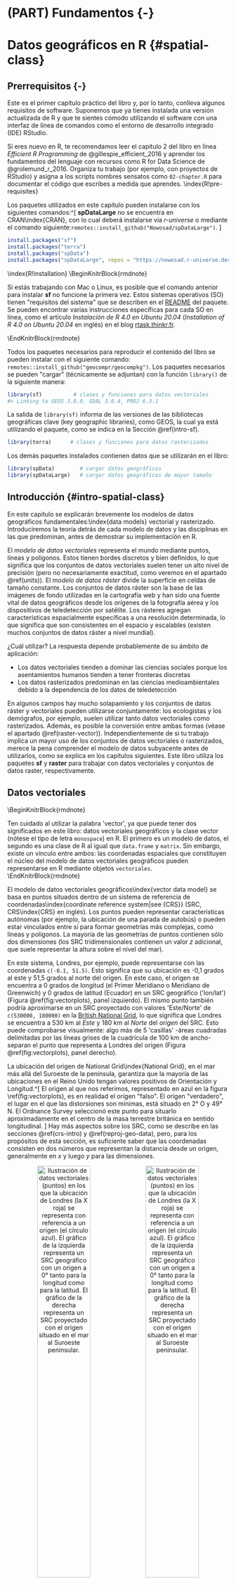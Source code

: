 # (PART) Fundamentos {-}

# Datos geográficos en R {#spatial-class}

## Prerrequisitos {-}

Este es el primer capítulo práctico del libro y, por lo tanto, conlleva algunos requisitos de software. 
Suponemos que ya tienes instalada una versión actualizada de R y que te sientes cómodo utilizando el software con una interfaz de línea de comandos como el entorno de desarrollo integrado (IDE) RStudio.
<!--or VSCode?-->

Si eres nuevo en R, te recomendamos leer el capítulo 2 del libro en línea *Efficient R Programming* de @gillespie_efficient_2016 y aprender los fundamentos del lenguaje con recursos como R for Data Science de @grolemund_r_2016.
Organiza tu trabajo (por ejemplo, con proyectos de RStudio) y asigna a los scripts nombres sensatos como `02-chapter.R` para documentar el código que escribes a medida que aprendes.
\index{R!pre-requisites}

Los paquetes utilizados en este capítulo pueden instalarse con los siguientes comandos:^[
**spDataLarge** no se encuentra en CRAN\index{CRAN}, con lo cual deberá instalarse via *r-universe* o mediante el comando siguiente:`remotes::install_github("Nowosad/spDataLarge")`.
]


```r
install.packages("sf")
install.packages("terra")
install.packages("spData")
install.packages("spDataLarge", repos = "https://nowosad.r-universe.dev")
```

\index{R!installation}
\BeginKnitrBlock{rmdnote}<div class="rmdnote">
Si estás trabajando con Mac o Linux, es posible que el comando anterior para instalar **sf** no funcione la primera vez.
Estos sistemas operativos (SO) tienen "requisitos del sistema" que se describen en el [README](https://github.com/r-spatial/sf) del paquete. 
Se pueden encontrar varias instrucciones específicas para cada SO en línea, como el artículo *Instalación de R 4.0 en Ubuntu 20.04* (*Installation of R 4.0 on Ubuntu 20.04* en inglés) en el blog [rtask.thinkr.fr](https://rtask.thinkr.fr/installation-of-r-4-0-on-ubuntu-20-04-lts-and-tips-for-spatial-packages/).
</div>\EndKnitrBlock{rmdnote}

Todos los paquetes necesarios para reproducir el contenido del libro se pueden instalar con el siguiente comando:
`remotes::install_github("geocompr/geocompkg")`. 
Los paquetes necesarios se pueden "cargar" (técnicamente se adjuntan) con la función `library()` de la siguiente manera:


```r
library(sf)          # clases y funciones para datos vectoriales
#> Linking to GEOS 3.8.0, GDAL 3.0.4, PROJ 6.3.1
```

La salida de `library(sf)` informa de las versiones de las bibliotecas geográficas clave (key geographic libraries), como GEOS, la cual ya está utilizando el paquete, como se indica en la Sección \@ref(intro-sf).


```r
library(terra)      # clases y funciones para datos rasterizados
```

Los demás paquetes instalados contienen datos que se utilizarán en el libro:


```r
library(spData)        # cargar datos geográficos
library(spDataLarge)   # cargar datos geográficos de mayor tamaño
```

## Introducción {#intro-spatial-class}

En este capítulo se explicarán brevemente los modelos de datos geográficos fundamentales:\index{data models} vectorial y rasterizado. 
Introduciremos la teoría detrás de cada modelo de datos y las disciplinas en las que predominan, antes de demostrar su implementación en R.

El *modelo de datos vectoriales* representa el mundo mediante puntos, líneas y polígonos. 
Estos tienen bordes discretos y bien definidos, lo que significa que los conjuntos de datos vectoriales suelen tener un alto nivel de precisión (pero no necesariamente exactitud, como veremos en el apartado \@ref(units)). 
El *modelo de datos ráster* divide la superficie en celdas de tamaño constante. 
Los conjuntos de datos ráster son la base de las imágenes de fondo utilizadas en la cartografía web y han sido una fuente vital de datos geográficos desde los orígenes de la fotografía aérea y los dispositivos de teledetección por satélite. 
Los rásteres agregan características espacialmente específicas a una resolución determinada, lo que significa que son consistentes en el espacio y escalables (existen muchos conjuntos de datos ráster a nivel mundial).

¿Cuál utilizar? 
La respuesta depende probablemente de su ámbito de aplicación:

- Los datos vectoriales tienden a dominar las ciencias sociales porque los asentamientos humanos tienden a tener fronteras discretas
- Los datos rasterizados predominan en las ciencias medioambientales debido a la dependencia de los datos de teledetección

En algunos campos hay mucho solapamiento y los conjuntos de datos ráster y vectoriales pueden utilizarse conjuntamente:
los ecologistas y los demógrafos, por ejemplo, suelen utilizar tanto datos vectoriales como rasterizados. 
Además, es posible la conversión entre ambas formas (véase el apartado \@ref(raster-vector)).
Independientemente de si tu trabajo implica un mayor uso de los conjuntos de datos vectoriales o rasterizados, merece la pena comprender el modelo de datos subyacente antes de utilizarlos, como se explica en los capítulos siguientes. 
Este libro utiliza los paquetes **sf** y **raster** para trabajar con datos vectoriales y conjuntos de datos raster, respectivamente.

## Datos vectoriales

\BeginKnitrBlock{rmdnote}<div class="rmdnote">Ten cuidado al utilizar la palabra 'vector', ya que puede tener dos significados en este libro: 
datos vectoriales geográficos y la clase vector (nótese el tipo de letra `monospace`) en R. 
El primero es un modelo de datos, el segundo es una clase de R al igual que `data.frame` y `matrix`. 
Sin embargo, existe un vínculo entre ambos: las coordenadas espaciales que constituyen el núcleo del modelo de datos vectoriales geográficos pueden representarse en R mediante objetos `vectoriales`.</div>\EndKnitrBlock{rmdnote}

El modelo de datos vectoriales geográficos\index{vector data model} se basa en puntos situados dentro de un sistema de referencia de coordenadas\index{coordinate reference system|see {CRS}} (SRC, CRS\index{CRS} en inglés). 
Los puntos pueden representar características autónomas (por ejemplo, la ubicación de una parada de autobús) o pueden estar vinculados entre sí para formar geometrías más complejas, como líneas y polígonos. 
La mayoría de las geometrías de puntos contienen sólo dos dimensiones (los SRC tridimensionales contienen un valor $z$ adicional, que suele representar la altura sobre el nivel del mar).

En este sistema, Londres, por ejemplo, puede representarse con las coordenadas `c(-0.1, 51.5)`. 
Esto significa que su ubicación es -0,1 grados al este y 51,5 grados al norte del origen. 
En este caso, el origen se encuentra a 0 grados de longitud (el Primer Meridiano o Meridiano de Greenwich) y 0 grados de latitud (Ecuador) en un SRC geográfico ('lon/lat') (Figura \@ref(fig:vectorplots), panel izquierdo). 
El mismo punto también podría aproximarse en un SRC proyectado con valores 'Este/Norte' de `c(530000, 180000)` en la [British National Grid](https://en.wikipedia.org/wiki/Ordnance_Survey_National_Grid), lo que significa que Londres se encuentra a 530 km al *Este* y 180 km al *Norte* del $origen$ del SRC. 
Esto puede comprobarse visualmente: algo más de 5 'casillas' -áreas cuadradas delimitadas por las líneas grises de la cuadrícula de 100 km de ancho- separan el punto que representa a Londres del origen (Figura \@ref(fig:vectorplots), panel derecho).

La ubicación del origen de National Grid\index{National Grid}, en el mar más allá del Suroeste de la península, garantiza que la mayoría de las ubicaciones en el Reino Unido tengan valores positivos de Orientación y Longitud.^[
El origen al que nos referimos, representado en azul en la figura \ref(fig:vectorplots), es en realidad el origen "falso".
El origen "verdadero", el lugar en el que las distorsiones son mínimas, está situado en 2° O y 49° N.
El Ordnance Survey seleccionó este punto para situarlo aproximadamente en el centro de la masa terrestre británica en sentido longitudinal.
]
Hay más aspectos sobre los SRC, como se describe en las secciones \@ref(crs-intro) y \@ref(reproj-geo-data), pero, para los propósitos de esta sección, es suficiente saber que las coordenadas consisten en dos números que representan la distancia desde un origen, generalmente en $x$ y luego $y$ para las dimensiones.




<div class="figure" style="text-align: center">
<img src="figures/vector_lonlat.png" alt="Ilustración de datos vectoriales (puntos) en los que la ubicación de Londres (la X roja) se representa con referencia a un origen (el círculo azul). El gráfico de la izquierda representa un SRC geográfico con un origen a 0° tanto para la longitud como para la latitud. El gráfico de la derecha representa un SRC proyectado con el origen situado en el mar al Suroeste peninsular." width="49%" /><img src="figures/vector_projected.png" alt="Ilustración de datos vectoriales (puntos) en los que la ubicación de Londres (la X roja) se representa con referencia a un origen (el círculo azul). El gráfico de la izquierda representa un SRC geográfico con un origen a 0° tanto para la longitud como para la latitud. El gráfico de la derecha representa un SRC proyectado con el origen situado en el mar al Suroeste peninsular." width="49%" />
<p class="caption">(\#fig:vectorplots)Ilustración de datos vectoriales (puntos) en los que la ubicación de Londres (la X roja) se representa con referencia a un origen (el círculo azul). El gráfico de la izquierda representa un SRC geográfico con un origen a 0° tanto para la longitud como para la latitud. El gráfico de la derecha representa un SRC proyectado con el origen situado en el mar al Suroeste peninsular.</p>
</div>

**sf** es un paquete que proporciona un sistema de clases para datos vectoriales geográficos. 
**sf** no sólo sustituye a **sp**, sino que también proporciona una interfaz de línea de comandos consistente para GEOS\index{GEOS} y GDAL\index{GDAL}, sustituyendo a **rgeos** y **rgdal** (descritos en la Sección \@ref(the-history-of-r-spatial)). 
Esta sección presenta las clases **sf** como preparación para los capítulos siguientes (los capítulos \@ref(geometric-operations y \@ref(read-write) cubren la interfaz de GEOS y GDAL, respectivamente).

### Introducción a Simple Features {#intro-sf}

Simple Features (en ocasiones también llamado Simple feature access (SFA)) es un [estándar abierto](http://portal.opengeospatial.org/files/?artifact_id=25355) desarrollado y respaldado por el Open Geospatial Consortium (OGC), una organización sin ánimo de lucro cuyas actividades volveremos a tratar en un capítulo posterior (en la sección \@ref(file-formats). 
\index{simple features |see {sf}}
Simple Features es un modelo de datos jerárquico que representa una amplia gama de tipos de geometría. 
De los 17 tipos de geometría que soporta la especificación, solo 7 se utilizan en la gran mayoría de las investigaciones geográficas (véase la figura \@ref(fig:sf-ogc)); 
estos tipos de geometría básicos son totalmente compatibles con el paquete de R **sf** [@pebesma_simple_2018].^[
El estándar OGC completo incluye tipos de geometría bastante exóticos, como los tipos "superficie" y "curva", los cuales actualmente tienen una aplicación limitada en las aplicaciones del mundo real.
Los 17 tipos pueden representarse con el paquete **sf**, aunque (a partir del verano de 2018) el trazado solo funciona para el "núcleo 7".
]


<div class="figure" style="text-align: center">
<img src="figures/sf-classes.png" alt="Tipos de Simple Features compatibles con sf." width="60%" />
<p class="caption">(\#fig:sf-ogc)Tipos de Simple Features compatibles con sf.</p>
</div>

**sf** puede representar todos los tipos de geometría vectorial comunes (las clases de datos rasterizados no son soportadas por **sf**): puntos, líneas, polígonos y sus respectivas versiones 'multi' (que agrupan elementos del mismo tipo en una sola función). 
\index{sf}
\index{sf (package)|see {sf}}
**sf** también soporta colecciones geométricas, las cuales pueden contener múltiples tipos de geometrías en un solo objeto. 
**sf** proporciona la misma funcionalidad (y más) que previamente se ofrecía en tres paquetes: **sp** para las clases de datos [@R-sp], **rgdal** para la lectura/escritura de datos a través de una interfaz para GDAL y PROJ [@R-rgdal] y **rgeos** para las operaciones espaciales a través de una interfaz para GEOS [@R-rgeos].
Para reiterar el mensaje del capítulo 1, los paquetes geográficos de R tienen una larga historia de interfaces con librerías de bajo nivel, y **sf** mantiene esta tradición con una interfaz unificada con versiones recientes de la librería GEOS para operaciones geométricas, la librería GDAL para leer y escribir archivos de datos geográficos, y la librería PROJ para representar y transformar sistemas de referencia de coordenadas proyectadas. 
Este es un logro notable que reduce el espacio necesario para 'cambiar de contexto' entre diferentes paquetes y permite el acceso a librerías geográficas de alto rendimiento. 
La documentación sobre **sf** puede encontrarse en su sitio web y en 6 'viñetas', que pueden cargarse de la siguiente manera:


```r
vignette(package = "sf") # ver qué viñetas están disponibles
vignette("sf1")          # introducción al paquete
```



Como se explica en la primera viñeta, los objetos 'Simple Feature' en R se almacenan en un marco de datos, con los datos geográficos ocupando una columna especial, normalmente llamada 'geom' o 'geometry'. 
Utilizaremos el conjunto de datos `world` proporcionado por el paquete **spData**, cargado al principio de este capítulo (véase [nowosad.github.io/spData](https://nowosad.github.io/spData/) para ver una lista de conjuntos de datos cargados por el paquete). 
`world` es un objeto espacial que contiene columnas espaciales y atributos, cuyos nombres son devueltos por la función `names()` (la última columna contiene la información geográfica):


```r
names(world)
#>  [1] "iso_a2"    "name_long" "continent" "region_un" "subregion" "type"     
#>  [7] "area_km2"  "pop"       "lifeExp"   "gdpPercap" "geom"
```

El contenido de la columna `geom` proporciona a los objetos `sf` sus poderes espaciales: `world$geom` es una '[columna lista](https://jennybc.github.io/purrr-tutorial/ls13_list-columns.html)' que contiene todas las coordenadas de los polígonos de cada uno de los países. 
\index{list column}
El paquete **sf** proporciona un método `plot()` para visualizar los datos geográficos: 
el siguiente comando crea la Figura \@ref(fig:world-all).


```r
plot(world)
```

<div class="figure" style="text-align: center">
<img src="02-datos-espaciales_files/figure-html/world-all-1.png" alt="Un gráfico espacial del mundo utilizando el paquete sf, con un panel por cada atributo del conjunto de datos." width="100%" />
<p class="caption">(\#fig:world-all)Un gráfico espacial del mundo utilizando el paquete sf, con un panel por cada atributo del conjunto de datos.</p>
</div>

Observa que en lugar de crear un único mapa, como harían la mayoría de los programas SIG, el comando `plot()` ha creado múltiples mapas, uno para cada variable en los conjuntos de datos de `world`. 
Este procedimiento puede ser útil para explorar la distribución espacial de diferentes variables y se trata más adelante, en la sección \@ref(basic-map).

Poder tratar los objetos espaciales como marcos de datos ordinarios pero con poderes espaciales tiene muchas ventajas, especialmente si ya estás acostumbrado a trabajar con marcos de datos. 
La función `summary()`, por ejemplo, proporciona una útil visión general de las variables dentro del objeto `world`.


```r
summary(world["lifeExp"])
#>     lifeExp                geom    
#>  Min.   :50.6   MULTIPOLYGON :177  
#>  1st Qu.:65.0   epsg:4326    :  0  
#>  Median :72.9   +proj=long...:  0  
#>  Mean   :70.9                      
#>  3rd Qu.:76.8                      
#>  Max.   :83.6                      
#>  NA's   :10
```

Aunque sólo hemos seleccionado una variable para el comando `summary`, éste también emite un informe sobre la geometría.
Esto demuestra el comportamiento "pegajoso" de las columnas con geometrías de los objetos **sf**, lo que significa que los datos geométricos se mantienen a menos que el usuario las elimine deliberadamente, como veremos en la sección \@ref(vector-attribute-manipulation). 
El resultado proporciona un rápido resumen de los datos espaciales y no espaciales contenidos en `world`: la media de la esperanza de vida es de 71 años (oscilando entre menos de 51 y más de 83 años, con una mediana de 73 años) en todos los países.

\BeginKnitrBlock{rmdnote}<div class="rmdnote">
La palabra `MULTIPOLYGON` (Multipolígono en español) en el resultado del sumario anterior se refiere al tipo de geometría de las figuras (países) en el objeto `world`. 
Esta representación es necesaria para países con islas como Indonesia y Grecia. 
Otros tipos de geometría se describen en el apartado \@ref(geometry).</div>\EndKnitrBlock{rmdnote}

Merece la pena profundizar en el comportamiento y el contenido básicos de este objeto Simple feature, que puede considerarse útilmente como un 'marco de datos espaciales' ('Spatial data frame' en inglés).

Los objetos `sf` son fáciles de subdividir. 
El código siguiente muestra sus dos primeras filas y tres columnas. 
El resultado muestra dos diferencias importantes en comparación con un `data.frame` normal: la inclusión de datos geográficos adicionales (`tipo de geometría`, `dimensión`, `bbox` e información SRC - `epsg (SRID)`, `proj4string`), y la presencia de una columna de `geometría`, aquí denominada `geom`:


```r
world_mini = world[1:2, 1:3]
world_mini
#> Simple feature collection with 2 features and 3 fields
#> Geometry type: MULTIPOLYGON
#> Dimension:     XY
#> Bounding box:  xmin: -180 ymin: -18.3 xmax: 180 ymax: -0.95
#> Geodetic CRS:  WGS 84
#> # A tibble: 2 × 4
#>   iso_a2 name_long continent                                                geom
#>   <chr>  <chr>     <chr>                                      <MULTIPOLYGON [°]>
#> 1 FJ     Fiji      Oceania   (((-180 -16.6, -180 -16.5, -180 -16, -180 -16.1, -…
#> 2 TZ     Tanzania  Africa    (((33.9 -0.95, 31.9 -1.03, 30.8 -1.01, 30.4 -1.13,…
```

Todo esto puede parecer bastante complejo, especialmente para un sistema de clases que se supone que es sencillo. 
Sin embargo, hay buenas razones para organizar las cosas de esta manera y utilizar **sf**.

Antes de describir cada tipo de geometría que permite el paquete **sf**, vale la pena dar un paso atrás para entender los bloques de construcción de los objetos `sf`. 
La sección \@ref(sf) muestra cómo los objetos Simple features son marcos de datos, con columnas especiales de geometría.
Estas columnas espaciales suelen llamarse `geom` o `geometry`: `world$geom` se refiere al elemento espacial del objeto `world` descrito previamente. 
Estas columnas de geometría son 'columnas lista' de la clase sfc (véase el apartado \@ref(sfc)). 
A su vez, los objetos `sfc` (Simple Feature geometry list-Column) se componen de uno o varios objetos de la clase `sfg` (Simple Feature Geometries): geometrías simples que se describen en la sección \@ref(sfg).
\index{sf!sfc}
\index{simple feature columns|see {sf!sfc}}

Para entender cómo funcionan los componentes espaciales de simple features, es vital entender las geometrías simples (sfg). 
Por este motivo, en el apartado \@ref(geometry) se tratan todos los tipos de `sfg` actualmente admitidos, antes de pasar a describir cómo pueden representarse en R a partir de objetos `sfg`, los cuales constituyen las bases de los objetos `sfc` y, eventualmente, la totalidad de los objetos `sf`.

\BeginKnitrBlock{rmdnote}<div class="rmdnote">
El fragmento de código anterior utiliza `=` para crear un nuevo objeto llamado `world_mini` en el comando `world_mini = world[1:2, 1:3]`. 
Esto se llama asignación. 
Un comando equivalente para obtener el mismo resultado es `world_mini <- world[1:2, 1:3]`. 
Aunque la 'flecha' es más comúnmente usada, usamos el símbolo `=` porque es ligeramente más rápido de escribir y más fácil de enseñar debido a la compatibilidad con otros lenguajes comúnmente usados como Python y JavaScript. 
Cuál usar es en gran medida una cuestión de preferencia, siempre y cuando seas consistente (paquetes como **styler** pueden ser usados para cambiar el estilo).</div>\EndKnitrBlock{rmdnote}

### ¿Por qué Simple Features?

Simple features es un modelo de datos ampliamente aceptado que subyace en las estructuras de datos de muchas aplicaciones SIG, incluyendo QGIS\index{QGIS} y PostGIS\index{PostGIS}. 
Una de las principales ventajas es que el uso del modelo de datos garantiza la transferencia de tu trabajo a otras configuraciones, por ejemplo, importar desde y exportar hacia otras bases de datos espaciales.
\index{sf!why simple features}

Una pregunta más específica desde la perspectiva de R es "¿por qué utilizar el paquete **sf** cuando **sp** ya está probado y comprobado?" Hay muchas razones (relacionadas con las ventajas del modelo Simple features):

- Lectura y escritura rápida de datos
- Mejora del rendimiento de los gráficos
- Los objetos **sf** pueden ser tratados como marcos de datos en la mayoría de las operaciones
- Las funciones **sf** pueden combinarse mediante el operador `%>%` y funcionan bien con la colección [tidyverse](http://tidyverse.org/) de paquetes R\index{tidyverse}
- Los nombres de las funciones **sf** son relativamente coherentes e intuitivos (todos comienzan por `st_`)


Debido a estas ventajas, algunos paquetes espaciales (como **tmap**, **mapview** y **tidycensus**) han añadido compatibilidades con **sf**. 
Sin embargo, la mayoría de los paquetes tardarán muchos años en hacer la transición y algunos nunca la harán.
Afortunadamente, éstos aún pueden seguir utilizándose en un flujo de trabajo basado en objetos `sf`, convirtiéndolos a la clase `Spatial` utilizada en **sp**:


```r
library(sp)
world_sp = as(world, Class = "Spatial")
# sp functions ...
```

Los objetos espaciales pueden volver a convertirse en `sf` de la misma manera o con `st_as_sf()`:


```r
world_sf = st_as_sf(world_sp)
```

### Elaboración de un mapa básico {#basic-map}

Los mapas básicos pueden crearse en **sf** con `plot()`. 
Por defecto, esto crea un gráfico compuesto de varios paneles (como `spplot()` de **sp**), un sub-gráfico para cada variable del objeto, como se ilustra en el panel de la izquierda en la Figura \@ref(fig:sfplot). 
Se produce una leyenda o "clave" con una paleta de colores continua si el objeto que se va a trazar tiene una sola variable (véase el panel de la derecha). 
Los colores también pueden establecerse con `col =`, aunque esto no creará una paleta continua ni una leyenda.
\index{map making!basic}


```r

plot(world[3:6])
plot(world["pop"])
```

<div class="figure" style="text-align: center">
<img src="02-datos-espaciales_files/figure-html/sfplot-1.png" alt="Gráficos con sf, con múltiples variables (izquierda) y con una única variable (derecha)." width="49%" /><img src="02-datos-espaciales_files/figure-html/sfplot-2.png" alt="Gráficos con sf, con múltiples variables (izquierda) y con una única variable (derecha)." width="49%" />
<p class="caption">(\#fig:sfplot)Gráficos con sf, con múltiples variables (izquierda) y con una única variable (derecha).</p>
</div>

Los gráficos se añaden como capas a las imágenes existentes estableciendo `add = TRUE`.^[
`plot()` aplicado a los objetos **sf** usa `sf:::plot.sf()` en segundo plano.
`plot()` es un método genérico que se comporta de manera diferente dependiendo de la clase de objeto que se está representando. 
] 
Para demostrar esto, y para proporcionar una muestra del contenido cubierto en los capítulos \@ref(attr) y \@ref(spatial-operations) sobre las operaciones de atributos y datos espaciales, el siguiente fragmento de código combina países de Asia:


```r
world_asia = world[world$continent == "Asia", ]
asia = st_union(world_asia)
```

Ahora podemos representar el continente asiático sobre un mapa del mundo. 
Ten en cuenta que el primer gráfico sólo debe tener una variable para que `add = TRUE` funcione. 
Si el primer gráfico tiene una leyenda, debe usarse `reset = FALSE` (el resultado no se muestra):


```r
plot(world["pop"], reset = FALSE)
plot(asia, add = TRUE, col = "red")
```

Añadir capas de esta manera puede servir para verificar la correspondencia geográfica entre capas: la función `plot()` es rápida de ejecutar y requiere pocas líneas de código, pero no crea mapas interactivos con una amplia gama de opciones. 
Para la creación de mapas más avanzados, recomendamos utilizar paquetes de visualización dedicados a ello, como **tmap** (véase el capítulo \@ref(adv-map)).

### Argumentos básicos de plot() {#base-args}

Hay varias formas de modificar los mapas con el método `plot()` de **sf**. 
Dado que **sf** amplía los métodos de representación gráfica básicos de R, los argumentos de `plot()` como `main =` (que especifica el título del mapa) funcionan con los objetos `sf` (véase `?graphics::plot` y `?par`).^[
Nota: Varios argumentos del gráfico son ignorados en los mapas de facetas cuando se representa más de una columna `sf`.
]
\index{base plot|see {map making}}
\index{map making!base plotting}

La figura \@ref(fig:contpop) ilustra esta flexibilidad superponiendo círculos, cuyos diámetros (fijados con `cex =`) representan las poblaciones de los países, en un mapa del mundo. 
Se puede crear una versión no proyectada de esta figura con los siguientes comandos (véanse los ejercicios al final de este capítulo y el script [`02-contplot.R`](https://github.com/Robinlovelace/geocompr/blob/main/code/02-contpop.R) para reproducir la Figura \@ref(fig:contpop)):


```r
plot(world["continent"], reset = FALSE)
cex = sqrt(world$pop) / 10000
world_cents = st_centroid(world, of_largest = TRUE)
plot(st_geometry(world_cents), add = TRUE, cex = cex)
```

<div class="figure" style="text-align: center">
<img src="02-datos-espaciales_files/figure-html/contpop-1.png" alt="Continentes por países (representados por colores) y poblaciones de 2015 (representadas por círculos, con área proporcional a su población)." width="100%" />
<p class="caption">(\#fig:contpop)Continentes por países (representados por colores) y poblaciones de 2015 (representadas por círculos, con área proporcional a su población).</p>
</div>

El código anterior utiliza la función `st_centroid()` para convertir un tipo de geometría (polígonos) en otra (puntos) (véase el capítulo \@ref(geometric-operations)), cuya estética se modifica mediante el argumento `cex`.
\index{bounding box}

El método de graficación de **sf** también tiene argumentos específicos para los datos geográficos. `expandBB`, por ejemplo, puede usarse para representar un objeto sf en su contexto: 
toma un vector numérico de longitud cuatro que expande el contorno del gráfico relativo a cero en el siguiente orden: abajo, izquierda, arriba, derecha. 
Esto se utiliza para dibujar India en el contexto de sus gigantescos vecinos asiáticos, con énfasis en China al este, en el siguiente fragmento de código, que genera la Figura \@ref(fig:china) (véanse los ejercicios más adelante sobre la adición de texto a los gráficos):


```r
india = world[world$name_long == "India", ]
plot(st_geometry(india), expandBB = c(0, 0.2, 0.1, 1), col = "gray", lwd = 3)
plot(world_asia[0], add = TRUE)
```

<div class="figure" style="text-align: center">
<img src="02-datos-espaciales_files/figure-html/china-1.png" alt="India en su contexto, mostrando el resultado del argumento expandBB." width="50%" />
<p class="caption">(\#fig:china)India en su contexto, mostrando el resultado del argumento expandBB.</p>
</div>

Nótese el uso de `[0]` para mantener sólo la columna de geometría y `lwd` para enfatizar India. 
Véase la sección \@ref(other-mapping-packages) para otras técnicas de visualización para representar distintos tipos de geometrías, el tema de la siguiente sección.

### Tipos de geometrías {#geometry}

Las geometrías son los componentes básicos de Simple features. 
Simple features en R pueden adoptar uno de los 17 tipos de geometría compatibles con el paquete **sf**. 
\index{geometry types|see {sf!geometry types}}
\index{sf!geometry types}
En este capítulo nos centraremos en los siete tipos más utilizados: `PUNTO`, `LÍNEA`, `POLÍGONO`, `MULTIPUNTO`, `MULTILÍNEA`, `MULTIPOLÍGONO` y `COLECCIÓN GEOMÉTRICA`. 
Encontrarás la lista completa de tipos disponibles en el [manual de PostGIS](http://postgis.net/docs/using_postgis_dbmanagement.html).

Por lo general, la codificación estándar para Simple features es la binaria conocida (well-known binary en inglés (WKB)) o el texto conocido (well-known text en inglés (WKT)). 
\index{well-known text}
\index{WKT|see {well-known text}}
\index{well-known binary}
Las representaciones de WKB suelen ser cadenas hexadecimales fácilmente legibles para los ordenadores. 
Por ello, los SIG y las bases de datos espaciales utilizan WKB para transferir y almacenar objetos geométricos. 
WKT, por otra parte, es una descripción de texto legible para el ser humano de Simple features. 
Ambos formatos son intercambiables, y si debemos presentar uno, naturalmente elegiremos la representación WKT.

Las bases de cada tipo de geometría son los puntos. 
Un punto es simplemente una coordenada en el espacio 2D, 3D o 4D (véase `vignette("sf1")` para más información) así como (véase el panel izquierdo de la figura \@ref(fig:sfcs)):
\index{sf!point}

- `POINT (5 2)`

\index{sf!linestring}
Una cadena de líneas es una secuencia de puntos con una línea recta que los une, por ejemplo (véase el panel central de la figura \@ref(fig:sfcs)):

- `LINESTRING (1 5, 4 4, 4 1, 2 2, 3 2)`

Un polígono es una secuencia de puntos que forman un anillo cerrado y sin intersecciones. 
Cerrado significa que el primer y el último punto de un polígono tienen las mismas coordenadas (véase el panel derecho de la figura \@ref(fig:sfcs)).[
Por definición, un polígono tiene un límite exterior (anillo exterior) y puede tener cero o más límites interiores (anillos interiores), también conocidos como agujeros.
Un polígono con agujeros serían, por ejemplo, `POLYGON ((1 5, 2 2, 4 1, 4 4, 1 5), (2 4, 3 4, 3 3, 2 3, 2 4))`
]
\index{sf!hole}

- Polígono cerrado: `POLYGON ((1 5, 2 2, 4 1, 4 4, 1 5))`

<div class="figure" style="text-align: center">
<img src="02-datos-espaciales_files/figure-html/sfcs-1.png" alt="Ilustración de geometrías de puntos, líneas y polígonos." width="100%" />
<p class="caption">(\#fig:sfcs)Ilustración de geometrías de puntos, líneas y polígonos.</p>
</div>



Hasta ahora hemos creado geometrías con una sola entidad geométrica por objeto. 
Sin embargo, **sf** también permite la existencia de múltiples geometrías dentro de un único elemento (de ahí el término "colección de geometrías") utilizando la versión "multi" de cada tipo de geometría:
\index{sf!multi features}

- Multipunto: `MULTIPOINT (5 2, 1 3, 3 4, 3 2)`
- Multilínea: `MULTILINESTRING ((1 5, 4 4, 4 1, 2 2, 3 2), (1 2, 2 4))`
- Multipolígono: `MULTIPOLYGON (((1 5, 2 2, 4 1, 4 4, 1 5), (0 2, 1 2, 1 3, 0 3, 0 2)))`

<div class="figure" style="text-align: center">
<img src="02-datos-espaciales_files/figure-html/multis-1.png" alt="Illustration of multi* geometries." width="100%" />
<p class="caption">(\#fig:multis)Illustration of multi* geometries.</p>
</div>

Por último, una colección de geometrías puede contener cualquier combinación de geometrías, incluidos (multi)puntos y cadenas de líneas (véase la figura \@ref(fig:geomcollection)):
\index{sf!geometry collection}

- Colección de geometrías: `GEOMETRYCOLLECTION (MULTIPOINT (5 2, 1 3, 3 4, 3 2), LINESTRING (1 5, 4 4, 4 1, 2 2, 3 2))`

<div class="figure" style="text-align: center">
<img src="02-datos-espaciales_files/figure-html/geomcollection-1.png" alt="Ilustración de una colección de geometrías." width="33%" />
<p class="caption">(\#fig:geomcollection)Ilustración de una colección de geometrías.</p>
</div>

### Geometrías de Simple features (sfg) {#sfg}

La clase `sfg` (Simple feature geometry en inglés) representa los diferentes tipos de geometrías de Simple features en R: punto, línea, polígono (y sus equivalentes 'multi', como multipuntos) o colección de geometrías.
\index{simple feature geometries|see {sf!sfg}}

Por lo general, te ahorras la tediosa tarea de crear geometrías por tu cuenta, ya que puedes simplemente importar un archivo espacial ya existente. 
Sin embargo, existe un conjunto de funciones para crear objetos `sfg` desde cero si es necesario. 
Los nombres de estas funciones son sencillos y coherentes, ya que todas comienzan con el prefijo `st_` y terminan con el nombre del tipo de geometría en minúsculas:


- Punto: `st_point()`
- Línea: `st_linestring()`
- Polígono: `st_polygon()`
- Multipunto: `st_multipoint()`
- Multilínea: `st_multilinestring()`
- Multipolígono: `st_multipolygon()`
- Colección geométrica: `st_geometrycollection()`

Los objetos `sfg` pueden crearse a partir de tres tipos de datos básicos de R:

1. Un vector numérico: un solo punto
2. Una matriz: un conjunto de puntos, donde cada fila representa un punto, un multipunto o una línea
3. Una lista: una colección de objetos como matrices, multilíneas o colecciones de geometrías

La función `st_point()` crea puntos únicos a partir de vectores numéricos:


```r
st_point(c(5, 2))                 # XY point
#> POINT (5 2)
st_point(c(5, 2, 3))              # XYZ point
#> POINT Z (5 2 3)
st_point(c(5, 2, 1), dim = "XYM") # XYM point
#> POINT M (5 2 1)
st_point(c(5, 2, 3, 1))           # XYZM point
#> POINT ZM (5 2 3 1)
```

Los resultados muestran que los tipos de punto XY (coordenadas 2D), XYZ (coordenadas 3D) y XYZM (3D con una variable adicional, normalmente la precisión de la medición) se crean a partir de vectores de longitud 2, 3 y 4, respectivamente.
El tipo XYM debe especificarse mediante el argumento `dim` (que es la abreviatura de dimensión).

Por el contrario, utiliza matrices en el caso de los objetos multipunto (`st_multipoint()`) y en líneas (`st_linestring()`):


```r
# la función rbind simplifica la creación de matrices
## MULTIPUNTO
multipoint_matrix = rbind(c(5, 2), c(1, 3), c(3, 4), c(3, 2))
st_multipoint(multipoint_matrix)
#> MULTIPOINT ((5 2), (1 3), (3 4), (3 2))
## LÍNEA
linestring_matrix = rbind(c(1, 5), c(4, 4), c(4, 1), c(2, 2), c(3, 2))
st_linestring(linestring_matrix)
#> LINESTRING (1 5, 4 4, 4 1, 2 2, 3 2)
```

Por último, utiliza listas para la creación de multilíneas, (multi)polígonos y colecciones de geometrías:


```r
## POLÍGONO
polygon_list = list(rbind(c(1, 5), c(2, 2), c(4, 1), c(4, 4), c(1, 5)))
st_polygon(polygon_list)
#> POLYGON ((1 5, 2 2, 4 1, 4 4, 1 5))
```


```r
## POLÍGONO no cerrado
polygon_border = rbind(c(1, 5), c(2, 2), c(4, 1), c(4, 4), c(1, 5))
polygon_hole = rbind(c(2, 4), c(3, 4), c(3, 3), c(2, 3), c(2, 4))
polygon_with_hole_list = list(polygon_border, polygon_hole)
st_polygon(polygon_with_hole_list)
#> POLYGON ((1 5, 2 2, 4 1, 4 4, 1 5), (2 4, 3 4, 3 3, 2 3, 2 4))
```


```r
## MULTILÍNEA
multilinestring_list = list(rbind(c(1, 5), c(4, 4), c(4, 1), c(2, 2), c(3, 2)), 
                            rbind(c(1, 2), c(2, 4)))
st_multilinestring((multilinestring_list))
#> MULTILINESTRING ((1 5, 4 4, 4 1, 2 2, 3 2), (1 2, 2 4))
```


```r
## MULTIPOLÍGONO
multipolygon_list = list(list(rbind(c(1, 5), c(2, 2), c(4, 1), c(4, 4), c(1, 5))),
                         list(rbind(c(0, 2), c(1, 2), c(1, 3), c(0, 3), c(0, 2))))
st_multipolygon(multipolygon_list)
#> MULTIPOLYGON (((1 5, 2 2, 4 1, 4 4, 1 5)), ((0 2, 1 2, 1 3, 0 3, 0 2)))
```


```r
## COLECCIÓN GEOMÉTRICA
gemetrycollection_list = list(st_multipoint(multipoint_matrix),
                              st_linestring(linestring_matrix))
st_geometrycollection(gemetrycollection_list)
#> GEOMETRYCOLLECTION (MULTIPOINT (5 2, 1 3, 3 4, 3 2),
#>   LINESTRING (1 5, 4 4, 4 1, 2 2, 3 2))
```

### Columnas de simple features (sfc) {#sfc}

Un objeto `sfg` contiene una sola geometría de Simple feature. 
Una columna de simple feature (Simple feature column en inglés (`sfc`)) es una lista de objetos `sfg`, que además puede contener información sobre el sistema de referencia de coordenadas en uso. 
Por ejemplo, para combinar dos objetos simple feature en un objeto con dos elementos, podemos utilizar la función `st_sfc()`. 
\index{sf!simple feature columns (sfc)}
Esto es importante puesto que `sfc` representa la columna de geometría en los marcos de datos **sf**:


```r
# PUNTO sfc 
point1 = st_point(c(5, 2))
point2 = st_point(c(1, 3))
points_sfc = st_sfc(point1, point2)
points_sfc
#> Geometry set for 2 features 
#> Geometry type: POINT
#> Dimension:     XY
#> Bounding box:  xmin: 1 ymin: 2 xmax: 5 ymax: 3
#> CRS:           NA
#> POINT (5 2)
#> POINT (1 3)
```

En la mayoría de los casos, un objeto `sfc` contiene objetos del mismo tipo de geometría. 
Por lo tanto, cuando convirtamos objetos `sfg` de tipo polígono en una columna de `sfg`, acabaríamos también con un objeto `sfc` de tipo polígono, lo cual puede verificarse con `st_geometry_type()`. 
Igualmente, una columna de geometría de multilíneas resultaría en un objeto `sfc` de tipo multilíneas:


```r
# POLÍGONO sfc 
polygon_list1 = list(rbind(c(1, 5), c(2, 2), c(4, 1), c(4, 4), c(1, 5)))
polygon1 = st_polygon(polygon_list1)
polygon_list2 = list(rbind(c(0, 2), c(1, 2), c(1, 3), c(0, 3), c(0, 2)))
polygon2 = st_polygon(polygon_list2)
polygon_sfc = st_sfc(polygon1, polygon2)
st_geometry_type(polygon_sfc)
#> [1] POLYGON POLYGON
#> 18 Levels: GEOMETRY POINT LINESTRING POLYGON MULTIPOINT ... TRIANGLE
```


```r
# MULTILÍNEA sfc 
multilinestring_list1 = list(rbind(c(1, 5), c(4, 4), c(4, 1), c(2, 2), c(3, 2)), 
                            rbind(c(1, 2), c(2, 4)))
multilinestring1 = st_multilinestring((multilinestring_list1))
multilinestring_list2 = list(rbind(c(2, 9), c(7, 9), c(5, 6), c(4, 7), c(2, 7)), 
                            rbind(c(1, 7), c(3, 8)))
multilinestring2 = st_multilinestring((multilinestring_list2))
multilinestring_sfc = st_sfc(multilinestring1, multilinestring2)
st_geometry_type(multilinestring_sfc)
#> [1] MULTILINESTRING MULTILINESTRING
#> 18 Levels: GEOMETRY POINT LINESTRING POLYGON MULTIPOINT ... TRIANGLE
```

También es posible crear un objeto `sfc` a partir de objetos `sfg` con diferentes tipos de geometrías:


```r
# GEOMETRÍA sfc 
point_multilinestring_sfc = st_sfc(point1, multilinestring1)
st_geometry_type(point_multilinestring_sfc)
#> [1] POINT           MULTILINESTRING
#> 18 Levels: GEOMETRY POINT LINESTRING POLYGON MULTIPOINT ... TRIANGLE
```

Como se ha mencionado anteriormente, los objetos `sfc` pueden almacenar adicionalmente información sobre los sistemas de referencia de coordenadas (SRC). 
Para especificar un determinado SRC, podemos utilizar los atributos `epsg (SRID)` o `proj4string` de un objeto `sfc`. 
El valor por defecto de `epsg (SRID)` y `proj4string` es `NA` (No disponible o *Not Available* en inglés), como se puede comprobar con `st_crs()`:


```r
st_crs(points_sfc)
#> Coordinate Reference System: NA
```

Todas las geometrías de un objeto `sfc` deben tener el mismo SRC. 
Podemos añadir el sistema de referencia de coordenadas como argumento `crs` de `st_sfc()`. 
Este argumento acepta un número entero con el código `epsg` como `4326`, el cual añade automáticamente el ‘proj4string’ (véase la sección \@ref(crs-intro)):


```r
# definición EPSG 
points_sfc_wgs = st_sfc(point1, point2, crs = 4326)
st_crs(points_sfc_wgs)
#> Coordinate Reference System:
#>   User input: EPSG:4326 
#>   wkt:
#> GEOGCRS["WGS 84",
#>     DATUM["World Geodetic System 1984",
#>         ELLIPSOID["WGS 84",6378137,298.257223563,
#>             LENGTHUNIT["metre",1]]],
#>     PRIMEM["Greenwich",0,
#>         ANGLEUNIT["degree",0.0174532925199433]],
#>     CS[ellipsoidal,2],
#>         AXIS["geodetic latitude (Lat)",north,
#>             ORDER[1],
#>             ANGLEUNIT["degree",0.0174532925199433]],
#>         AXIS["geodetic longitude (Lon)",east,
#>             ORDER[2],
#>             ANGLEUNIT["degree",0.0174532925199433]],
#>     USAGE[
#>         SCOPE["unknown"],
#>         AREA["World"],
#>         BBOX[-90,-180,90,180]],
#>     ID["EPSG",4326]]
```

También acepta un proj4string sin procesar (el resultado no se muestra):


```r
# definición PROJ4STRING 
st_sfc(point1, point2, crs = "+proj=longlat +datum=WGS84 +no_defs")
```

\BeginKnitrBlock{rmdnote}<div class="rmdnote">A veces `st_crs()` devolverá un `proj4string` pero no un código `epsg`. 
Esto se debe a que no existe un método general para convertir de `proj4string` a `epsg` (véase el capítulo \@ref(reproj-geo-data)).</div>\EndKnitrBlock{rmdnote}

### La clase sf {#sf}

Los apartados  \@ref(geometry) a \@ref(sfc) tratan de objetos puramente geométricos, 'sf geometry' y 'sf column' respectivamente. 
Estos son bloques de construcción geográficos de datos vectoriales geográficos representados como simple features. 
El último bloque de construcción son los atributos no geográficos, los cuales representan el nombre de la función u otros atributos como los valores medidos, los grupos y otras cosas.
\index{sf!class}

Para ilustrar los atributos, representaremos una temperatura de 25°C en Londres el 21 de junio de 2017. 
Este ejemplo contiene una geometría (las coordenadas), y tres atributos con tres clases diferentes (nombre del lugar, temperatura y fecha).^[
Otros atributos pueden incluir una categoría de localidad (ciudad o pueblo), o una observación si la medición se realizó con una estación automática.
]
Los objetos de clase `sf` representan esos datos combinando los atributos (`data.frame`) con la columna de geometrías simple (`sfc`). 
Éstos son creados con `st_sf()` como se ilustra a continuación, lo cual crea el ejemplo de Londres descrito anteriormente:


```r
lnd_point = st_point(c(0.1, 51.5))                 # objeto sfg 
lnd_geom = st_sfc(lnd_point, crs = 4326)           # objeto sfc 
lnd_attrib = data.frame(                           # objeto data.frame 
  name = "London",
  temperature = 25,
  date = as.Date("2017-06-21")
  )
lnd_sf = st_sf(lnd_attrib, geometry = lnd_geom)    # objeto sf 
```

¿Qué ha pasado? En primer lugar, las coordenadas se utilizaron para crear la geometría simple feature (`sfg`). 
En segundo lugar, la geometría se convirtió en una columna de geometrías simple feature (`sfc`), con un SRC. 
En tercer lugar, los atributos se almacenaron en un `data.frame`, que se combinó con el objeto `sfc` con `st_sf()`. 
Esto da como resultado un objeto `sf`, como se demuestra a continuación (se omiten algunos resultados):


```r
lnd_sf
#> Simple feature collection with 1 features and 3 fields
#> ...
#>     name temperature       date         geometry
#> 1 London          25 2017-06-21 POINT (0.1 51.5)
```


```r
class(lnd_sf)
#> [1] "sf"         "data.frame"
```

El resultado muestra que los objetos `sf` tienen en realidad dos clases, `sf` y `data.frame`. 
`sf` son simplemente marcos de datos (tablas cuadradas), pero con atributos espaciales almacenados en una columna con forma de lista, normalmente llamada `geometría`, como se describe en el apartado \@ref(intro-sf). 
Esta dualidad es fundamental para el concepto de simple features: 
la mayoría de las veces, un `sf` puede tratarse y comportarse como un `data.frame`. 
Simple features son, en esencia, marcos de datos con una extensión espacial.



## Datos rasterizados

El modelo de datos espaciales rasterizados representa el mundo con la cuadrícula continua de celdas (a menudo también llamadas píxeles; \@ref(fig:raster-intro-plot):A). 
Este modelo de datos suele referirse a las llamadas cuadrículas regulares, en las que cada celda tiene el mismo tamaño constante, y en este libro nos centraremos únicamente en las cuadrículas regulares. 
Sin embargo, existen otros tipos de cuadrículas, como las cuadrículas rotadas, cizalladas, rectilíneas y curvilíneas (véase el capítulo 1 de @pebesma_spatial_2022 o el capítulo 2 de @tennekes_elegant_2022)).

El modelo de datos ráster suele consistir en una cabecera ráster\index{raster!header}
y una matriz (con filas y columnas) que representa celdas igualmente espaciadas (a menudo también llamadas píxeles; Figura \@ref(fig:raster-intro-plot):A).^[
Dependiendo del formato de archivo, la cabecera forma parte del propio archivo de datos de la imagen, por ejemplo, GeoTIFF, o se almacena en una cabecera adicional o en un archivo mundial, por ejemplo, los formatos de cuadrícula ASCII. 
También existe el formato ráster binario sin cabecera (plano) que debería facilitar la importación en varios programas de software.
]
La cabecera ráster\index{raster!header} define el sistema de referencia de coordenadas, la extensión y el origen. 
\index{raster}
\index{raster data model}
El origen (o punto de partida) suele ser la coordenada de la esquina inferior izquierda de la matriz (el paquete **terra**, sin embargo, utiliza la esquina superior izquierda, por defecto (Figura \@ref(fig:raster-intro-plot):B)).
La cabecera define la extensión mediante el número de columnas, el número de filas y la resolución del tamaño de las celdas.
Por lo tanto, partiendo del origen, podemos acceder fácilmente a cada celda y modificarla utilizando su ID (Figura \@ref(fig:raster-intro-plot):B) o especificando explícitamente las filas y las columnas. 
Esta representación matricial evita almacenar explícitamente las coordenadas de los cuatro puntos de las esquinas (de hecho, sólo almacena una coordenada, el origen) de cada celda, como ocurriría con los polígonos vectoriales rectangulares.
Esto y el álgebra de mapas (apartado \ref(map-algebra)) hacen que el procesamiento de rásters sea mucho más eficiente y rápido que el de datos vectoriales. 
Sin embargo, a diferencia de los datos vectoriales, la celda de una capa ráster sólo puede contener un único valor. El valor puede ser numérico o categórico (Figura \@ref(fig:raster-intro-plot):C).

<div class="figure" style="text-align: center">
<img src="02-datos-espaciales_files/figure-html/raster-intro-plot-1.png" alt="Tipos de datos ráster: (A) IDs de celdas, (B) valores de celdas, (C) un mapa raster coloreado." width="100%" />
<p class="caption">(\#fig:raster-intro-plot)Tipos de datos ráster: (A) IDs de celdas, (B) valores de celdas, (C) un mapa raster coloreado.</p>
</div>

Los mapas ráster suelen representar fenómenos continuos como la elevación, la temperatura, la densidad de población o los datos espectrales (Figura \@ref(fig:raster-intro-plot2)). 
Por supuesto, también podemos representar características discretas, como las clases de suelo o de cobertura del suelo, con la ayuda de un modelo de datos raster (Figura \@ref(fig:raster-intro-plot2)). 
En consecuencia, los límites discretos de estas características se difuminan y, dependiendo de la tarea espacial, podría ser más adecuada una representación vectorial.

<div class="figure" style="text-align: center">
<img src="02-datos-espaciales_files/figure-html/raster-intro-plot2-1.png" alt="Ejemplos de rásters continuos y categóricos." width="100%" />
<p class="caption">(\#fig:raster-intro-plot2)Ejemplos de rásters continuos y categóricos.</p>
</div>

### Paquetes de R para el manejo de datos rasterizados

<!--jn:toDo - update:-->
<!-- one intro paragraph about terra + stars -->
<!-- maybe also add comparison table -->



### Introducción a terra

El paquete **terra** soporta objetos raster en R. 
Proporciona un amplio conjunto de funciones para crear, leer, exportar, manipular y procesar conjuntos de datos raster.
Aparte de la manipulación general de datos ráster, **terra** proporciona muchas funciones de bajo nivel que pueden constituir la base para desarrollar una funcionalidad ráster más avanzada. 
\index{terra (package)|see {terra}}
**terra** también permite trabajar con grandes conjuntos de datos ráster que son demasiado grandes para caber en una memoria principal. 
En este caso, **terra** ofrece la posibilidad de dividir el raster en fragmentos más pequeños, y los procesa iterativamente en lugar de cargar todo el archivo raster en la RAM.

Para ilustrar los conceptos de **terra**, utilizaremos los conjuntos de datos de **spDataLarge**. 
Se trata de unos cuantos objetos ráster y un objeto vectorial que cubren una zona del Parque Nacional de Zion (Utah, EE.UU.). 
Por ejemplo, `srtm.tif` es un modelo digital de elevación de esta zona (para más detalles, véase su documentación con `?srtm`). 
En primer lugar, vamos a crear un objeto `SpatRaster` llamado `my_rast`:


```r
raster_filepath = system.file("raster/srtm.tif", package = "spDataLarge")
my_rast = rast(raster_filepath)
```

Al escribir el nombre del raster en la consola, el resultado será la cabecera del raster (dimensiones, resolución, extensión, SRC) y alguna información adicional (clase, fuente de datos, resumen de los valores del ráster):


```r
my_rast
#> class       : SpatRaster 
#> dimensions  : 457, 465, 1  (nrow, ncol, nlyr)
#> resolution  : 0.000833, 0.000833  (x, y)
#> extent      : -113, -113, 37.1, 37.5  (xmin, xmax, ymin, ymax)
#> coord. ref. : lon/lat WGS 84 (EPSG:4326) 
#> source      : srtm.tif 
#> name        : srtm 
#> min value   : 1024 
#> max value   : 2892
```

Las funciones dedicadas informan de cada componente: `dim(my_rast)` retorna el número de filas, columnas y capas; `ncell()` el número de celdas (píxeles); `res()` la resolución espacial; `ext()` su extensión espacial; y `crs()` su sistema de referencia de coordenadas (la reproyección raster se trata en la Sección \@ref(reprojecting-raster-geometries)). 
`inMemory()` informa de si los datos raster están almacenados en memoria o en disco.

`help("terra-package")` retorna una lista completa de todas las funciones disponibles de **terra**


### Elaboración de mapas básicos {#basic-map-raster}

Al igual que el paquete **sf**, **terra** también proporciona métodos `plot()` para sus propias clases.
\index{map making!basic raster}


```r
plot(my_rast)
```

<div class="figure" style="text-align: center">
<img src="02-datos-espaciales_files/figure-html/basic-new-raster-plot-1.png" alt="Gráfico raster básico." width="100%" />
<p class="caption">(\#fig:basic-new-raster-plot)Gráfico raster básico.</p>
</div>

Existen otros enfoques para representar datos ráster en R que quedan fuera del alcance de esta sección, por ejemplo:

- paquetes como **tmap** para crear mapas estáticos e interactivos de objetos raster y vectoriales (véase el capítulo \@ref(adv-map))
- funciones, por ejemplo `levelplot()` del paquete **rasterVis**, para crear facetas, una técnica común para visualizar el cambio en el tiempo


### Clases ráster {#raster-classes}

La clase `SpatRaster` representa un objeto raster en **terra**. 
La forma más fácil de crear un objeto raster en R es leer un archivo raster desde el disco o desde un servidor (Sección \@ref(raster-data-1)).
\index{raster!class}


```r
single_raster_file = system.file("raster/srtm.tif", package = "spDataLarge")
single_rast = rast(raster_filepath)
```

El paquete **terra** soporta numerosos controles con la ayuda de la librería GDAL. 
Los rásters de los archivos no suelen ser leídos en su totalidad en la memoria RAM, a excepción de su cabecera y un puntero al propio archivo.

Los rásters también pueden crearse desde cero utilizando la misma función `rast()`. 
Esto se ilustra en el siguiente fragmento de código, que da como resultado un nuevo objeto `SpatRaster`. 
El raster resultante consta de 36 celdas (6 columnas y 6 filas especificadas por `nrows` y `ncols`) centradas alrededor del Primer Meridiano y el Ecuador (ver parámetros `xmin`, `xmax`, `ymin` y `ymax`). 
El SRC por defecto de los objetos ráster es WGS84, pero puede cambiarse con el argumento `crs`. 
Esto significa que la unidad de la resolución está en grados, que fijamos en 0,5 (`resolución`). 
Los valores (`vals`) se asignan a cada celda: 1 a la celda 1, 2 a la celda 2, y así sucesivamente. 
Recuerda: `rast()` rellena las celdas por filas (a diferencia de `matrix()`) empezando por la esquina superior izquierda, lo que significa que la fila superior contiene los valores del 1 al 6, la segunda del 7 al 12, etc.


```r
new_raster = rast(nrows = 6, ncols = 6, resolution = 0.5, 
                  xmin = -1.5, xmax = 1.5, ymin = -1.5, ymax = 1.5,
                  vals = 1:36)
```

Para otras formas de crear objetos ráster, véase `?rast`.

La clase `SpatRaster` también maneja múltiples capas, que suelen corresponder a un único archivo de satélite multiespectral o a una serie temporal de rásters.


```r
multi_raster_file = system.file("raster/landsat.tif", package = "spDataLarge")
multi_rast = rast(multi_raster_file)
```


```r
multi_rast
#> class       : SpatRaster 
#> dimensions  : 1428, 1128, 4  (nrow, ncol, nlyr)
#> resolution  : 30, 30  (x, y)
#> extent      : 301905, 335745, 4111245, 4154085  (xmin, xmax, ymin, ymax)
#> coord. ref. : WGS 84 / UTM zone 12N (EPSG:32612) 
#> source      : landsat.tif 
#> names       : lan_1, lan_2, lan_3, lan_4 
#> min values  :  7550,  6404,  5678,  5252 
#> max values  : 19071, 22051, 25780, 31961
```

`nlyr()` recupera el número de capas almacenadas en un objeto 'SpatRaster':


```r
nlyr(multi_rast)
#> [1] 4
```

<!--jn:toDo-->
<!-- what else can be add here? -->
<!-- pointers? reading from urls? -->
<!-- combining or subseting layers? -->

## Sistemas de referencia de coordenadas {#crs-intro}

\index{CRS!introduction}

Los tipos de datos espaciales vectoriales y ráster comparten conceptos intrínsecos a los datos espaciales. 
Quizás el más fundamental sea el Sistema de Referencia de Coordenadas (SRC), que define cómo se relacionan los elementos espaciales de los datos con la superficie de la Tierra (u otros cuerpos). 
Los SRC son geográficos o proyectados, tal y como se ha introducido al principio de este capítulo (véase la figura \@ref(fig:vectorplots)). 
En esta sección se explicará cada tipo, sentando las bases para la Sección \@ref(reproj-geo-data) sobre transformaciones de SRC.

### Sistemas de coordenadas geográficas

\index{CRS!geographic}
Los sistemas de coordenadas geográficas identifican cualquier ubicación en la superficie de la Tierra mediante dos valores: la longitud y la latitud (véase el panel izquierdo de la figura \@ref(fig:vector-crs) y \@ref(fig:raster-crs)).
La *longitud* es la ubicación en la dirección Este-Oeste en distancia angular desde el plano del Primer Meridiano (también conocido como Meridiano de Greenwich). 
La *latitud* es la distancia angular al Norte o al Sur del plano ecuatorial. 
Por tanto, las distancias en los SRC geográficos no se miden en metros. 
Esto tiene importantes consecuencias, como se demuestra en la sección \@ref(reproj-geo-data).

La superficie de la Tierra en los sistemas de coordenadas geográficas se representa mediante una superficie esférica o elipsoidal. 
Los modelos esféricos suponen que la Tierra es una esfera perfecta de un radio determinado; tienen la ventaja de la simplicidad pero, al mismo tiempo, son inexactos: ¡la Tierra no es una esfera! 
Los modelos elipsoidales se definen mediante dos parámetros: el radio ecuatorial y el radio polar. 
Éstos son adecuados porque la Tierra está comprimida: el radio ecuatorial es unos 11,5 km más largo que el radio polar [@maling_coordinate_1992].^[

El grado de compresión se suele denominar *aplanamiento*, definido en función del radio ecuatorial ($a$) y el radio polar ($b$) de la siguiente manera $f = (a - b) / a$. También se pueden utilizar los términos *elipticidad* y *compresión*.
Debido a que $f$ es un valor bastante pequeño, los modelos de elipsoides digitales utilizan el "aplanamiento inverso" ($rf = 1/f$) para definir la compresión de la Tierra.
Los valores de $a$ y $rf$ en varios modelos elipsoidales pueden verse ejecutando `sf_proj_info(type = "ellps")`.
]

<!--jn:toDo-->
<!-- consider adding a new graphic with ellipsoid (left panel) -->
<!-- and two datums on an ellipsoid (right panel) -->

Los elipsoides forman parte de un componente más amplio de los SRC: el *datum*. 
Éste contiene información sobre el elipsoide que debe utilizarse y la relación precisa entre las coordenadas cartesianas y la ubicación en la superficie de la Tierra. 
<!-- These additional details are stored in the `towgs84` argument of [proj4string](https://proj.org/operations/conversions/latlon.html) notation (see [proj.org/usage/projections.html](https://proj.org/usage/projections.html) for details). -->
<!-- These allow local variations in Earth's surface, for example due to large mountain ranges, to be accounted for in a local CRS. -->

Hay dos tipos de datum: geocéntrico y local. 
En un *dato geocéntrico*, como el `WGS84`, el centro es el centro de gravedad de la Tierra y la precisión de las proyecciones no está optimizada para una ubicación específica.
En un *dato local*, como el `NAD83`, la superficie elipsoidal se desplaza para alinearse con la superficie de un lugar concreto.
<!--jn:toDo-->
<!--expand-->

### Sistemas de referencia de coordenadas proyectadas

<!--jn:toDo-->
<!--reorder the below par-->

\index{CRS!projected}
Los SRC proyectados se basan en coordenadas cartesianas sobre una superficie implícitamente plana (panel derecho de las Figuras \@ref(fig:vector-crs) y \@ref(fig:raster-crs)). 
Tienen un origen, unos ejes x e y y una unidad de medida lineal como los metros.
Todos los SRC proyectados se basan en un SRC geográfico, descrito en la sección anterior, y se apoyan en proyecciones cartográficas para convertir la superficie tridimensional de la Tierra en valores de Este y Norte (x e y) en un SRC proyectado.

Esta transición no puede realizarse sin añadir algunas deformaciones. 
Por tanto, algunas propiedades de la superficie terrestre se distorsionan en este proceso, como el área, la dirección, la distancia y la forma. 
Un sistema de coordenadas proyectado puede conservar sólo una o dos de esas propiedades. 
Las proyecciones suelen denominarse en función de la propiedad que preservan: las de áreas iguales preservan el área, la azimutal preserva la dirección, la equidistante preserva la distancia y la conformal preserva la forma local.

<!--jn:toDo-->
<!--add info about projections trying to minimize all distortions-->

<!--jn:toDo-->
<!--consider adding new figure showing three main projection types-->

Existen tres grupos principales de tipos de proyección: cónica, cilíndrica y planar (azimutal). 
En una proyección cónica, la superficie de la Tierra se proyecta en un cono a lo largo de una única línea de tangencia o de dos líneas de tangencia. 
Las distorsiones se minimizan a lo largo de las líneas de tangencia y aumentan con la distancia desde esas líneas en esta proyección. 
Por lo tanto, es la más adecuada para los mapas de zonas de latitud media. 
Una proyección cilíndrica representa la superficie en un cilindro. 
Esta proyección también puede crearse tocando la superficie de la Tierra a lo largo de una sola línea de tangencia o de dos líneas de tangencia. 
Las proyecciones cilíndricas son las que más se utilizan para cartografiar el mundo en su totalidad. 
Una proyección plana proyecta los datos sobre una superficie plana que toca el globo en un punto o a lo largo de una línea de tangencia. 
Se suele utilizar para cartografiar regiones polares. 
`sf_proj_info(type = "proj")` ofrece una lista de las proyecciones disponibles que admite la librería PROJ.


<div class="figure" style="text-align: center">
<img src="figures/02_vector_crs.png" alt="Ejemplos de sistemas de coordenadas geográficas (WGS 84; izquierda) y proyectadas (NAD83 / zona UTM 12N; derecha) para datos vectoriales." width="100%" />
<p class="caption">(\#fig:vector-crs)Ejemplos de sistemas de coordenadas geográficas (WGS 84; izquierda) y proyectadas (NAD83 / zona UTM 12N; derecha) para datos vectoriales.</p>
</div>

<div class="figure" style="text-align: center">
<img src="figures/02_raster_crs.png" alt="Ejemplos de sistemas de coordenadas geográficas (WGS 84; izquierda) y proyectadas (NAD83 / zona UTM 12N; derecha) para datos rasterizados." width="100%" />
<p class="caption">(\#fig:raster-crs)Ejemplos de sistemas de coordenadas geográficas (WGS 84; izquierda) y proyectadas (NAD83 / zona UTM 12N; derecha) para datos rasterizados.</p>
</div>

### SRC en R {#crs-in-r}

\index{CRS!EPSG}
\index{CRS!WKT2}
\index{CRS!proj4string}
Dos formas recomendables de describir los SRC en R son (a) los identificadores de sistemas de referencia espacial (Spatial Reference System Identifiers en inglés (SRID)) o (b) las definiciones de texto conocidas (`WKT2`). 
Ambos enfoques tienen ventajas y desventajas.

<!--jn:toDo-->
<!-- rephrase the following paragraph from `epsg` into SRID -->
Un código `epsg` suele ser más corto y, por tanto, más fácil de recordar. 
El código también se refiere a un solo sistema de referencia de coordenadas bien definido. 

<!--jn:toDo-->
<!--add WKT2 paragraph-->

<!--jn:toDo-->
<!--add proj4string paragraph-->

<!-- On the other hand, a `proj4string` definition allows you more flexibility when it comes to specifying different parameters such as the projection type, the datum and the ellipsoid.^[ -->
<!-- A complete list of the `proj4string` parameters can be found at https://proj.org. -->
<!-- ]  -->
<!-- This way you can specify many different projections, and modify existing ones. -->
<!-- This also makes the `proj4string` approach more complicated. -->
<!-- `epsg` points to exactly one particular CRS. -->
Los paquetes espaciales de R admiten una amplia gama de SRC y utilizan la biblioteca [PROJ](https://proj.org), establecida desde hace tiempo.
<!--jn:toDo-->
<!--mention websites and the crssuggest package-->
<!-- Other than searching for EPSG codes online, another quick way to find out about available CRSs is via the `rgdal::make_EPSG()` function, which outputs a data frame of available projections. -->
<!-- Before going into more detail, it is worth learning how to view and filter them inside R, as this could save time trawling the internet. -->
<!-- The following code will show available CRSs interactively, allowing you to filter ones of interest (try filtering for the OSGB CRSs for example): -->

<!-- ```{r 02-spatial-data-51, eval=FALSE} -->
<!-- crs_data = rgdal::make_EPSG() -->
<!-- View(crs_data) -->
<!-- ``` -->

En **sf** el SRC de un objeto puede ser recuperado usando `st_crs()`.
Para ello, necesitamos leer un conjunto de datos vectoriales:


```r
vector_filepath = system.file("vector/zion.gpkg", package = "spDataLarge")
new_vector = st_read(vector_filepath)
```

Nuestro nuevo objeto, `new_vector`, es un polígono que representa los límites del Parque Nacional de Zion (`?zion`).


```r
st_crs(new_vector) # get CRS
#> Coordinate Reference System:
#>   User input: UTM Zone 12, Northern Hemisphere 
#>   wkt:
#> BOUNDCRS[
#>     SOURCECRS[
#>         PROJCRS["UTM Zone 12, Northern Hemisphere",
#>             BASEGEOGCRS["GRS 1980(IUGG, 1980)",
#>                 DATUM["unknown",
#>                     ELLIPSOID["GRS80",6378137,298.257222101,
#>                         LENGTHUNIT["metre",1,
#>                             ID["EPSG",9001]]]],
#>                 PRIMEM["Greenwich",0,
#>                     ANGLEUNIT["degree",0.0174532925199433]]],
#>             CONVERSION["UTM zone 12N",
#>                 METHOD["Transverse Mercator",
#>                     ID["EPSG",9807]],
#>                 PARAMETER["Latitude of natural origin",0,
#>                     ANGLEUNIT["degree",0.0174532925199433],
#>                     ID["EPSG",8801]],
#>                 PARAMETER["Longitude of natural origin",-111,
#>                     ANGLEUNIT["degree",0.0174532925199433],
#>                     ID["EPSG",8802]],
#>                 PARAMETER["Scale factor at natural origin",0.9996,
#>                     SCALEUNIT["unity",1],
#>                     ID["EPSG",8805]],
#>                 PARAMETER["False easting",500000,
#>                     LENGTHUNIT["Meter",1],
#>                     ID["EPSG",8806]],
#>                 PARAMETER["False northing",0,
#>                     LENGTHUNIT["Meter",1],
#>                     ID["EPSG",8807]],
#>                 ID["EPSG",16012]],
#>             CS[Cartesian,2],
#>                 AXIS["(E)",east,
#>                     ORDER[1],
#>                     LENGTHUNIT["Meter",1]],
#>                 AXIS["(N)",north,
#>                     ORDER[2],
#>                     LENGTHUNIT["Meter",1]]]],
#>     TARGETCRS[
#>         GEOGCRS["WGS 84",
#>             DATUM["World Geodetic System 1984",
#>                 ELLIPSOID["WGS 84",6378137,298.257223563,
#>                     LENGTHUNIT["metre",1]]],
#>             PRIMEM["Greenwich",0,
#>                 ANGLEUNIT["degree",0.0174532925199433]],
#>             CS[ellipsoidal,2],
#>                 AXIS["latitude",north,
#>                     ORDER[1],
#>                     ANGLEUNIT["degree",0.0174532925199433]],
#>                 AXIS["longitude",east,
#>                     ORDER[2],
#>                     ANGLEUNIT["degree",0.0174532925199433]],
#>             ID["EPSG",4326]]],
#>     ABRIDGEDTRANSFORMATION["Transformation from GRS 1980(IUGG, 1980) to WGS84",
#>         METHOD["Position Vector transformation (geog2D domain)",
#>             ID["EPSG",9606]],
#>         PARAMETER["X-axis translation",0,
#>             ID["EPSG",8605]],
#>         PARAMETER["Y-axis translation",0,
#>             ID["EPSG",8606]],
#>         PARAMETER["Z-axis translation",0,
#>             ID["EPSG",8607]],
#>         PARAMETER["X-axis rotation",0,
#>             ID["EPSG",8608]],
#>         PARAMETER["Y-axis rotation",0,
#>             ID["EPSG",8609]],
#>         PARAMETER["Z-axis rotation",0,
#>             ID["EPSG",8610]],
#>         PARAMETER["Scale difference",1,
#>             ID["EPSG",8611]]]]
```

En los casos en que falta un sistema de referencia de coordenadas (SRC) o se establece un SRC incorrecto, se puede utilizar la función `st_set_crs()`:


```r
new_vector = st_set_crs(new_vector, "EPSG:26912") # set CRS
#> Warning: st_crs<- : replacing crs does not reproject data; use st_transform for
#> that
```

El mensaje de advertencia nos informa de que la función `st_set_crs()` no transforma los datos de un SRC a otro.

La función `crs()` se puede utilizar para acceder a la información del SRC desde un objeto `SpatRaster`: 


```r
crs(my_rast) # get CRS
#> [1] "GEOGCRS[\"WGS 84\",\n    DATUM[\"World Geodetic System 1984\",\n        ELLIPSOID[\"WGS 84\",6378137,298.257223563,\n            LENGTHUNIT[\"metre\",1]]],\n    PRIMEM[\"Greenwich\",0,\n        ANGLEUNIT[\"degree\",0.0174532925199433]],\n    CS[ellipsoidal,2],\n        AXIS[\"geodetic latitude (Lat)\",north,\n            ORDER[1],\n            ANGLEUNIT[\"degree\",0.0174532925199433]],\n        AXIS[\"geodetic longitude (Lon)\",east,\n            ORDER[2],\n            ANGLEUNIT[\"degree\",0.0174532925199433]],\n    ID[\"EPSG\",4326]]"
```

La misma función, `crs()`, se utiliza para establecer un SRC para los objetos raster.


```r
my_rast2 = my_rast
crs(my_rast2) = "EPSG:26912" # set CRS
```

Es importante destacar que las funciones `st_crs()` y `crs()` no alteran los valores de las coordenadas ni las geometrías.
Su función es sólo la de establecer los metadatos sobre el objeto SRC. 
Ampliaremos los SRC y explicaremos cómo proyectar de un SRC a otro en el capítulo \@ref(reproj-geo-data).

## Paquete Units

<!-- https://cran.r-project.org/web/packages/units/vignettes/measurement_units_in_R.html -->

Una característica importante de los SRC es que contienen información sobre las unidades espaciales. 
Está claro que es vital saber si las medidas de una casa están en pies o en metros, y lo mismo ocurre con los mapas. 
Es una buena práctica cartográfica añadir una *barra de escala* o algún otro indicador de distancia en los mapas para demostrar la relación entre las distancias en la página o la pantalla y las distancias sobre el terreno. 
Del mismo modo, es importante especificar formalmente las unidades en las que se miden los datos geométricos o las celdas para proporcionar un contexto, y garantizar que los cálculos posteriores se realicen en contexto.

Una característica novedosa de los datos geométricos en los objetos `sf` es que tienen *soporte nativo* para las unidades.
Esto significa que la distancia, el área y otros cálculos geométricos en **sf** devuelven valores que vienen con un atributo de `unidades`, definido por el paquete **Units** [@pebesma_measurement_2016]. 
Esto es ventajoso, ya que evita la confusión causada por las diferentes unidades (la mayoría de los SRC utilizan metros, algunos utilizan pies) y proporciona información sobre la dimensionalidad. 
Esto se demuestra en el siguiente fragmento de código, que calcula la superficie de Luxemburgo:
\index{units}
\index{sf!units}


```r
luxembourg = world[world$name_long == "Luxembourg", ]
```


```r
st_area(luxembourg) # requiere del paquete s2 en versiones recientes de sf
#> 2.41e+09 [m^2]
```

El resultado está en unidades de metros cuadrados (m^2^), lo que demuestra que el resultado representa un espacio bidimensional. 
Esta información, almacenada como un atributo (que los lectores interesados pueden descubrir con `attributes(st_area(luxembourg))`), puede aportar a cálculos posteriores que utilicen unidades, como la densidad de población (que se mide en personas por unidad de superficie, normalmente por km^2^).
Informar de las unidades evita confusiones. 
Por ejemplo, en el caso de Luxemburgo, si no se especificaran las unidades, se podría suponer erróneamente que se trata de hectáreas. 
Para traducir la enorme cifra a un tamaño más digerible, resulta tentador dividir los resultados por un millón (el número de metros cuadrados en un kilómetro cuadrado):


```r
st_area(luxembourg) / 1000000
#> 2409 [m^2]
```

Sin embargo, el resultado se vuelve a dar incorrectamente como metros cuadrados. 
La solución es establecer las unidades correctas con el paquete **Units**:


```r
units::set_units(st_area(luxembourg), km^2)
#> 2409 [km^2]
```

Las unidades tienen la misma importancia en el caso de los datos ráster. 
Sin embargo, hasta ahora **sf** es el único paquete espacial que soporta unidades, lo que significa que las personas que trabajan con datos ráster deben abordar los cambios en las unidades de análisis (por ejemplo, la conversión de la anchura de los píxeles de unidades imperiales a decimales) con cuidado. 
El objeto `my_rast` (véase más arriba) utiliza una proyección WGS84 con grados decimales como unidades. 
En consecuencia, su resolución también se da en grados decimales, pero hay que conocerla, ya que la función `res()` simplemente devuelve un vector numérico.


```r
res(my_rast)
#> [1] 0.000833 0.000833
```

Si utilizáramos la proyección UTM, las unidades cambiarían.

<!--jn:toDO-->
<!--set eval=TRUE later-->

```r
repr = project(my_rast, "EPSG:26912")
res(repr)
```

De nuevo, el comando `res()` devuelve un vector numérico sin ninguna unidad, lo que nos obliga a saber que la unidad de la proyección UTM es el metro.

## Ejercicios {#ex2}


